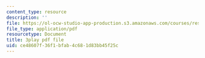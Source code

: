 ```yaml
---
content_type: resource
description: ''
file: https://ol-ocw-studio-app-production.s3.amazonaws.com/courses/res-3-003-learn-to-build-your-own-videogame-with-the-unity-game-engine-and-microsoft-kinect-january-iap-2017/ce48607f36f1bfab4c681d83bb45f25c_Zqi2n4oZgvk.pdf
file_type: application/pdf
resourcetype: Document
title: 3play pdf file
uid: ce48607f-36f1-bfab-4c68-1d83bb45f25c
---
```

